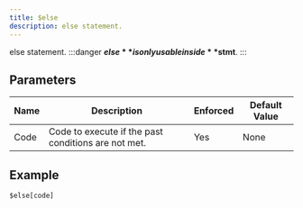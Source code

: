 ```yaml
---
title: $else
description: else statement.
---
```


else statement.
:::danger
**$else** is only usable inside **$stmt**.
:::
## Parameters
| Name |                     Description                     | Enforced | Default Value |
|------|-----------------------------------------------------|----------|---------------|
| Code | Code to execute if the past conditions are not met. | Yes      | None          |
## Example
```
$else[code]
```